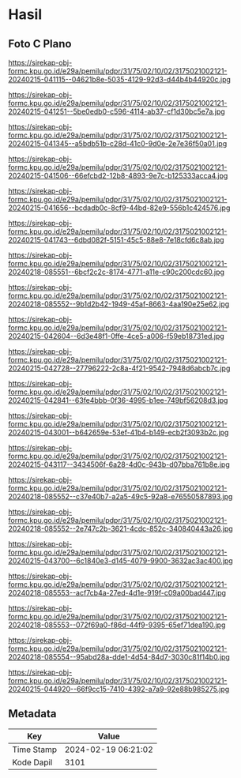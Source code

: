 # Hasil

## Foto C Plano

https://sirekap-obj-formc.kpu.go.id/e29a/pemilu/pdpr/31/75/02/10/02/3175021002121-20240215-041115--04621b8e-5035-4129-92d3-d44b4b44920c.jpg

https://sirekap-obj-formc.kpu.go.id/e29a/pemilu/pdpr/31/75/02/10/02/3175021002121-20240215-041251--5be0edb0-c596-4114-ab37-cf1d30bc5e7a.jpg

https://sirekap-obj-formc.kpu.go.id/e29a/pemilu/pdpr/31/75/02/10/02/3175021002121-20240215-041345--a5bdb51b-c28d-41c0-9d0e-2e7e36f50a01.jpg

https://sirekap-obj-formc.kpu.go.id/e29a/pemilu/pdpr/31/75/02/10/02/3175021002121-20240215-041506--66efcbd2-12b8-4893-9e7c-b125333acca4.jpg

https://sirekap-obj-formc.kpu.go.id/e29a/pemilu/pdpr/31/75/02/10/02/3175021002121-20240215-041656--bcdadb0c-8cf9-44bd-82e9-556b1c424576.jpg

https://sirekap-obj-formc.kpu.go.id/e29a/pemilu/pdpr/31/75/02/10/02/3175021002121-20240215-041743--6dbd082f-5151-45c5-88e8-7e18cfd6c8ab.jpg

https://sirekap-obj-formc.kpu.go.id/e29a/pemilu/pdpr/31/75/02/10/02/3175021002121-20240218-085551--6bcf2c2c-8174-4771-a11e-c90c200cdc60.jpg

https://sirekap-obj-formc.kpu.go.id/e29a/pemilu/pdpr/31/75/02/10/02/3175021002121-20240218-085552--9b1d2b42-1949-45af-8663-4aa190e25e62.jpg

https://sirekap-obj-formc.kpu.go.id/e29a/pemilu/pdpr/31/75/02/10/02/3175021002121-20240215-042604--6d3e48f1-0ffe-4ce5-a006-f59eb18731ed.jpg

https://sirekap-obj-formc.kpu.go.id/e29a/pemilu/pdpr/31/75/02/10/02/3175021002121-20240215-042728--27796222-2c8a-4f21-9542-7948d6abcb7c.jpg

https://sirekap-obj-formc.kpu.go.id/e29a/pemilu/pdpr/31/75/02/10/02/3175021002121-20240215-042841--63fe4bbb-0f36-4995-b1ee-749bf56208d3.jpg

https://sirekap-obj-formc.kpu.go.id/e29a/pemilu/pdpr/31/75/02/10/02/3175021002121-20240215-043001--b642659e-53ef-41b4-b149-ecb2f3093b2c.jpg

https://sirekap-obj-formc.kpu.go.id/e29a/pemilu/pdpr/31/75/02/10/02/3175021002121-20240215-043117--3434506f-6a28-4d0c-943b-d07bba761b8e.jpg

https://sirekap-obj-formc.kpu.go.id/e29a/pemilu/pdpr/31/75/02/10/02/3175021002121-20240218-085552--c37e40b7-a2a5-49c5-92a8-e76550587893.jpg

https://sirekap-obj-formc.kpu.go.id/e29a/pemilu/pdpr/31/75/02/10/02/3175021002121-20240218-085552--2e747c2b-3621-4cdc-852c-340840443a26.jpg

https://sirekap-obj-formc.kpu.go.id/e29a/pemilu/pdpr/31/75/02/10/02/3175021002121-20240215-043700--6c1840e3-d145-4079-9900-3632ac3ac400.jpg

https://sirekap-obj-formc.kpu.go.id/e29a/pemilu/pdpr/31/75/02/10/02/3175021002121-20240218-085553--acf7cb4a-27ed-4d1e-919f-c09a00bad447.jpg

https://sirekap-obj-formc.kpu.go.id/e29a/pemilu/pdpr/31/75/02/10/02/3175021002121-20240218-085553--072f69a0-f86d-44f9-9395-65ef71dea190.jpg

https://sirekap-obj-formc.kpu.go.id/e29a/pemilu/pdpr/31/75/02/10/02/3175021002121-20240218-085554--95abd28a-dde1-4d54-84d7-3030c81f14b0.jpg

https://sirekap-obj-formc.kpu.go.id/e29a/pemilu/pdpr/31/75/02/10/02/3175021002121-20240215-044920--66f9cc15-7410-4392-a7a9-92e88b985275.jpg


## Metadata

| Key        | Value               |
| ---------- | ------------------- |
| Time Stamp | 2024-02-19 06:21:02 |
| Kode Dapil | 3101                |



